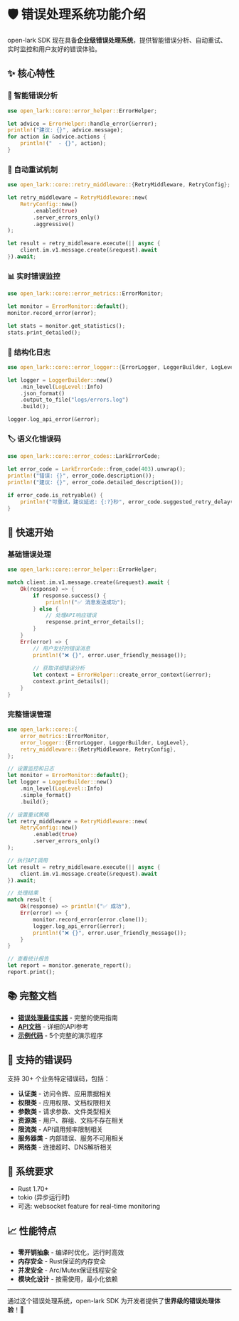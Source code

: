 # 🛡️ 错误处理系统功能介绍

open-lark SDK 现在具备**企业级错误处理系统**，提供智能错误分析、自动重试、实时监控和用户友好的错误体验。

## ✨ 核心特性

### 🧠 智能错误分析
```rust
use open_lark::core::error_helper::ErrorHelper;

let advice = ErrorHelper::handle_error(&error);
println!("建议: {}", advice.message);
for action in &advice.actions {
    println!("  - {}", action);
}
```

### 🔄 自动重试机制
```rust
use open_lark::core::retry_middleware::{RetryMiddleware, RetryConfig};

let retry_middleware = RetryMiddleware::new(
    RetryConfig::new()
        .enabled(true)
        .server_errors_only()
        .aggressive()
);

let result = retry_middleware.execute(|| async {
    client.im.v1.message.create(&request).await
}).await;
```

### 📊 实时错误监控
```rust
use open_lark::core::error_metrics::ErrorMonitor;

let monitor = ErrorMonitor::default();
monitor.record_error(error);

let stats = monitor.get_statistics();
stats.print_detailed();
```

### 📝 结构化日志
```rust
use open_lark::core::error_logger::{ErrorLogger, LoggerBuilder, LogLevel};

let logger = LoggerBuilder::new()
    .min_level(LogLevel::Info)
    .json_format()
    .output_to_file("logs/errors.log")
    .build();

logger.log_api_error(&error);
```

### 🏷️ 语义化错误码
```rust
use open_lark::core::error_codes::LarkErrorCode;

let error_code = LarkErrorCode::from_code(403).unwrap();
println!("错误: {}", error_code.description());
println!("建议: {}", error_code.detailed_description());

if error_code.is_retryable() {
    println!("可重试，建议延迟: {:?}秒", error_code.suggested_retry_delay());
}
```

## 🚀 快速开始

### 基础错误处理
```rust
use open_lark::core::error_helper::ErrorHelper;

match client.im.v1.message.create(&request).await {
    Ok(response) => {
        if response.success() {
            println!("✅ 消息发送成功");
        } else {
            // 处理API响应错误
            response.print_error_details();
        }
    }
    Err(error) => {
        // 用户友好的错误消息
        println!("❌ {}", error.user_friendly_message());
        
        // 获取详细错误分析
        let context = ErrorHelper::create_error_context(&error);
        context.print_details();
    }
}
```

### 完整错误管理
```rust
use open_lark::core::{
    error_metrics::ErrorMonitor,
    error_logger::{ErrorLogger, LoggerBuilder, LogLevel},
    retry_middleware::{RetryMiddleware, RetryConfig},
};

// 设置监控和日志
let monitor = ErrorMonitor::default();
let logger = LoggerBuilder::new()
    .min_level(LogLevel::Info)
    .simple_format()
    .build();

// 设置重试策略
let retry_middleware = RetryMiddleware::new(
    RetryConfig::new()
        .enabled(true)
        .server_errors_only()
);

// 执行API调用
let result = retry_middleware.execute(|| async {
    client.im.v1.message.create(&request).await
}).await;

// 处理结果
match result {
    Ok(response) => println!("✅ 成功"),
    Err(error) => {
        monitor.record_error(error.clone());
        logger.log_api_error(&error);
        println!("❌ {}", error.user_friendly_message());
    }
}

// 查看统计报告
let report = monitor.generate_report();
report.print();
```

## 📚 完整文档

- **[错误处理最佳实践](docs/ERROR_HANDLING_BEST_PRACTICES.md)** - 完整的使用指南
- **[API文档](https://docs.rs/open-lark)** - 详细的API参考
- **[示例代码](examples/api/)** - 5个完整的演示程序

## 🎯 支持的错误码

支持 30+ 个业务特定错误码，包括：

- **认证类** - 访问令牌、应用票据相关
- **权限类** - 应用权限、文档权限相关  
- **参数类** - 请求参数、文件类型相关
- **资源类** - 用户、群组、文档不存在相关
- **限流类** - API调用频率限制相关
- **服务器类** - 内部错误、服务不可用相关
- **网络类** - 连接超时、DNS解析相关

## 🔧 系统要求

- Rust 1.70+
- tokio (异步运行时)
- 可选: websocket feature for real-time monitoring

## 📈 性能特点

- **零开销抽象** - 编译时优化，运行时高效
- **内存安全** - Rust保证的内存安全
- **并发安全** - Arc/Mutex保证线程安全
- **模块化设计** - 按需使用，最小化依赖

---

通过这个错误处理系统，open-lark SDK 为开发者提供了**世界级的错误处理体验**！🚀